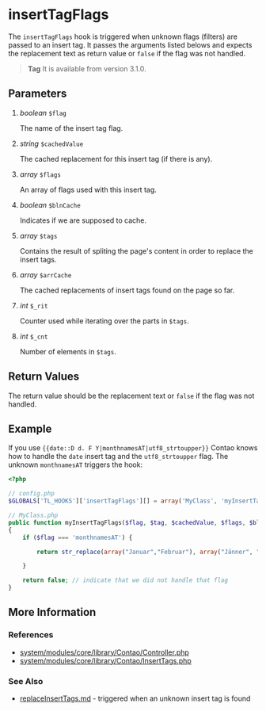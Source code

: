 # insertTagFlags

The `insertTagFlags` hook is triggered when unknown flags (filters) are passed
to an insert tag. It passes the arguments listed belows and expects the replacement
text as return value or `false` if the flag was not handled.

> **Tag** It is available from version 3.1.0.


## Parameters

1. *boolean* `$flag`

    The name of the insert tag flag.

2. *string* `$cachedValue`

    The cached replacement for this insert tag (if there is any).

3. *array* `$flags`

    An array of flags used with this insert tag.

4. *boolean* `$blnCache`

   Indicates if we are supposed to cache.

5. *array* `$tags`

    Contains the result of spliting the page's content in order to replace the insert tags.

6. *array* `$arrCache`

   The cached replacements of insert tags found on the page so far.

7. *int* `$_rit`

    Counter used while iterating over the parts in `$tags`.

8. *int* `$_cnt`

    Number of elements in `$tags`.


## Return Values

The return value should be the replacement text or `false` if the flag was not handled.


## Example

If you use `{{date::D d. F Y|monthnamesAT|utf8_strtoupper}}` Contao knows how to handle
the `date` insert tag and the `utf8_strtoupper` flag. The unknown `monthnamesAT` triggers the hook:

```php
<?php

// config.php
$GLOBALS['TL_HOOKS']['insertTagFlags'][] = array('MyClass', 'myInsertTagFlags');

// MyClass.php
public function myInsertTagFlags($flag, $tag, $cachedValue, $flags, $blnCache, $tags, $arrCache, $_rit, $_cnt)
{
    if ($flag === 'monthnamesAT') {

        return str_replace(array("Januar","Februar"), array("Jänner", "Feber"), $cachedValue);

    }

    return false; // indicate that we did not handle that flag
}
```


## More Information


### References

- [system/modules/core/library/Contao/Controller.php](https://github.com/contao/core/blob/support/3.2/system/modules/core/library/Contao/Controller.php#L1779)
- [system/modules/core/library/Contao/InsertTags.php](https://github.com/contao/core/blob/3.5.0/system/modules/core/library/Contao/InsertTags.php#L1205)


### See Also

- [replaceInsertTags.md](replaceInsertTags) - triggered when an unknown insert tag is found

